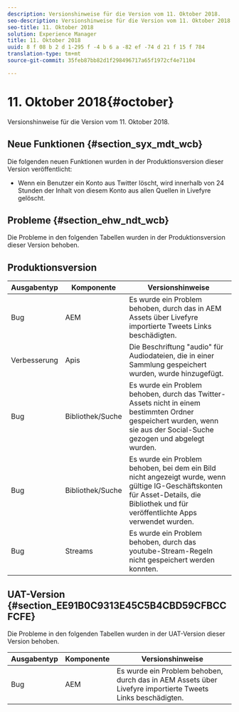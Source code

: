 ```yaml
---
description: Versionshinweise für die Version vom 11. Oktober 2018.
seo-description: Versionshinweise für die Version vom 11. Oktober 2018.
seo-title: 11. Oktober 2018
solution: Experience Manager
title: 11. Oktober 2018
uuid: 8 f 08 b 2 d 1-295 f -4 b 6 a -82 ef -74 d 21 f 15 f 784
translation-type: tm+mt
source-git-commit: 35feb87bb82d1f298496717a65f1972cf4e71104

---
```



# 11. Oktober 2018{#october}

Versionshinweise für die Version vom 11. Oktober 2018.

## Neue Funktionen {#section_syx_mdt_wcb}

Die folgenden neuen Funktionen wurden in der Produktionsversion dieser Version veröffentlicht:

* Wenn ein Benutzer ein Konto aus Twitter löscht, wird innerhalb von 24 Stunden der Inhalt von diesem Konto aus allen Quellen in Livefyre gelöscht.

## Probleme {#section_ehw_ndt_wcb}

Die Probleme in den folgenden Tabellen wurden in der Produktionsversion dieser Version behoben.

## Produktionsversion

| **Ausgabentyp** | **Komponente** | **Versionshinweise** |
|---|---|---|
| Bug | AEM | Es wurde ein Problem behoben, durch das in AEM Assets über Livefyre importierte Tweets Links beschädigten. |
| Verbesserung | Apis | Die Beschriftung "audio" für Audiodateien, die in einer Sammlung gespeichert wurden, wurde hinzugefügt. |
| Bug | Bibliothek/Suche | Es wurde ein Problem behoben, durch das Twitter-Assets nicht in einem bestimmten Ordner gespeichert wurden, wenn sie aus der Social-Suche gezogen und abgelegt wurden. |
| Bug | Bibliothek/Suche | Es wurde ein Problem behoben, bei dem ein Bild nicht angezeigt wurde, wenn gültige IG-Geschäftskonten für Asset-Details, die Bibliothek und für veröffentlichte Apps verwendet wurden. |
| Bug | Streams | Es wurde ein Problem behoben, durch das youtube-Stream-Regeln nicht gespeichert werden konnten. |

## UAT-Version {#section_EE91B0C9313E45C5B4CBD59CFBCCFCFE}

Die Probleme in den folgenden Tabellen wurden in der UAT-Version dieser Version behoben.

| **Ausgabentyp** | **Komponente** | **Versionshinweise** |
|---|---|---|
| Bug | AEM | Es wurde ein Problem behoben, durch das in AEM Assets über Livefyre importierte Tweets Links beschädigten. |

